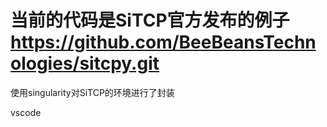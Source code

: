 # 当前的代码是SiTCP官方发布的例子 https://github.com/BeeBeansTechnologies/sitcpy.git
使用singularity对SiTCP的环境进行了封装

vscode 
